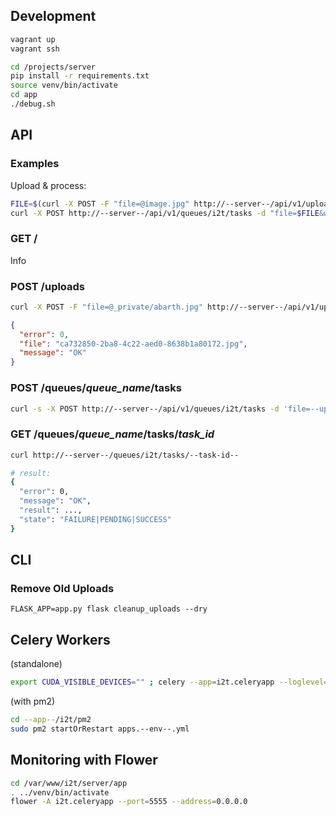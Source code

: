 ## Development

```sh
vagrant up
vagrant ssh
```

```sh
cd /projects/server
pip install -r requirements.txt
source venv/bin/activate
cd app
./debug.sh
```

## API

### Examples

Upload & process:

```sh
FILE=$(curl -X POST -F "file=@image.jpg" http://--server--/api/v1/uploads -s | jq -r .file) ; \
curl -X POST http://--server--/api/v1/queues/i2t/tasks -d "file=$FILE&wait=5" | jq .
```

### GET /

Info

### POST /uploads

```sh
curl -X POST -F "file=@_private/abarth.jpg" http://--server--/api/v1/uploads -s | jq .
```

```json
{
  "error": 0,
  "file": "ca732850-2ba8-4c22-aed0-8638b1a80172.jpg",
  "message": "OK"
}
```

### POST /queues/_queue_name_/tasks

```sh
curl -s -X POST http://--server--/api/v1/queues/i2t/tasks -d 'file=--uploaded-file-name--&wait=2' | jq .
```

### GET /queues/_queue_name_/tasks/_task_id_

```sh
curl http://--server--/queues/i2t/tasks/--task-id--

# result:
{
  "error": 0, 
  "message": "OK", 
  "result": ..., 
  "state": "FAILURE|PENDING|SUCCESS"
}
```

## CLI

### Remove Old Uploads

```
FLASK_APP=app.py flask cleanup_uploads --dry
```

## Celery Workers

(standalone)

```sh
export CUDA_VISIBLE_DEVICES="" ; celery --app=i2t.celeryapp --loglevel=info --concurrency=1 --pool=solo worker
```

(with pm2)

```sh
cd --app--/i2t/pm2
sudo pm2 startOrRestart apps.--env--.yml
```

## Monitoring with Flower

```sh
cd /var/www/i2t/server/app
. ../venv/bin/activate
flower -A i2t.celeryapp --port=5555 --address=0.0.0.0
```
